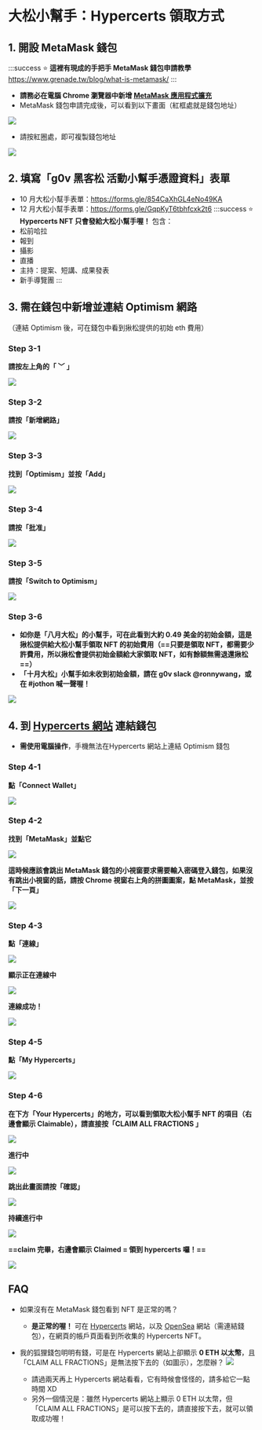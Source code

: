 # 大松小幫手：Hypercerts 領取方式

## 1. 開設 MetaMask 錢包
:::success
:star: **這裡有現成的手把手 MetaMask 錢包申請教學**
https://www.grenade.tw/blog/what-is-metamask/
:::
* **請務必在電腦 Chrome 瀏覽器中新增 [MetaMask 應用程式擴充](https://chrome.google.com/webstore/detail/metamask/nkbihfbeogaeaoehlefnkodbefgpgknn)**
* MetaMask 錢包申請完成後，可以看到以下畫面（紅框處就是錢包地址）

![](https://s3-ap-northeast-1.amazonaws.com/g0v-hackmd-images/uploads/upload_e224b34e485a2f678e29094af1767225.png)

* 請按紅圈處，即可複製錢包地址

![](https://s3-ap-northeast-1.amazonaws.com/g0v-hackmd-images/uploads/upload_7f9ad162ed25430c21a73dd9464b95ce.png)


## 2. 填寫「g0v 黑客松 活動小幫手憑證資料」表單
* 10 月大松小幫手表單：https://forms.gle/854CaXhGL4eNo49KA
* 12 月大松小幫手表單：https://forms.gle/GqpKyT6tbhfcxk2t6
:::success
:star: **Hypercerts NFT 只會發給大松小幫手喔！** 
包含：
* 松前哈拉
* 報到
* 攝影
* 直播
* 主持：提案、短講、成果發表
* 新手導覽團
:::

## 3. 需在錢包中新增並連結 Optimism 網路
（連結 Optimism 後，可在錢包中看到揪松提供的初始 eth 費用）

### Step 3-1
**請按左上角的「 ﹀ 」**

![](https://s3-ap-northeast-1.amazonaws.com/g0v-hackmd-images/uploads/upload_d8142c32530371d16c869688105c5f99.png)

### Step 3-2
**請按「新增網路」**

![](https://s3-ap-northeast-1.amazonaws.com/g0v-hackmd-images/uploads/upload_9449d73f05ba4fb20eb7be8e8d6e3dc6.png)

### Step 3-3
**找到「Optimism」並按「Add」**

![](https://s3-ap-northeast-1.amazonaws.com/g0v-hackmd-images/uploads/upload_5fa089765c6cd87126744fc4f243fac8.png)

### Step 3-4
**請按「批准」**

![](https://s3-ap-northeast-1.amazonaws.com/g0v-hackmd-images/uploads/upload_41955e6e2edb6c47cb5f2a68b94c0ac6.png)

### Step 3-5
**請按「Switch to Optimism」**

![](https://s3-ap-northeast-1.amazonaws.com/g0v-hackmd-images/uploads/upload_a9830fb6ff142382d3862aec12bfce7a.png)

### Step 3-6
* **如你是「八月大松」的小幫手，可在此看到大約 0.49 美金的初始金額，這是揪松提供給大松小幫手領取 NFT 的初始費用（==只要是領取 NFT，都需要少許費用，所以揪松會提供初始金額給大家領取 NFT，如有餘額無需退還揪松==）**
* **「十月大松」小幫手如未收到初始金額，請在 g0v slack @ronnywang，或在 #jothon 喊一聲喔！**

![](https://s3-ap-northeast-1.amazonaws.com/g0v-hackmd-images/uploads/upload_765cc55f2295c510ce10512a79cb6ddd.png)

## 4. 到 [Hypercerts 網站](https://hypercerts.org/app/dashboard/) 連結錢包
* **需使用電腦操作**，手機無法在Hypercerts 網站上連結 Optimism 錢包

### Step 4-1
**點「Connect Wallet」**

![](https://s3-ap-northeast-1.amazonaws.com/g0v-hackmd-images/uploads/upload_db35c291168fdb3134aba3c0a7ec6954.png)

### Step 4-2
**找到「MetaMask」並點它**

![](https://s3-ap-northeast-1.amazonaws.com/g0v-hackmd-images/uploads/upload_b219c3f4103a51e15fb4782ff3e2b337.png)

**這時候應該會跳出 MetaMask 錢包的小視窗要求需要輸入密碼登入錢包，如果沒有跳出小視窗的話，請按 Chrome 視窗右上角的拼圖圖案，點 MetaMask，並按「下一頁」**

![](https://s3-ap-northeast-1.amazonaws.com/g0v-hackmd-images/uploads/upload_c14cc52be4912d8b7689595debe1e845.png)

### Step 4-3
**點「連線」**

![](https://s3-ap-northeast-1.amazonaws.com/g0v-hackmd-images/uploads/upload_a071d6309f4f2508ff4f7c04f1a51105.png)

**顯示正在連線中**

![](https://s3-ap-northeast-1.amazonaws.com/g0v-hackmd-images/uploads/upload_62d4d95928be21431b2754b83fb32c8e.png)

**連線成功！**

![](https://s3-ap-northeast-1.amazonaws.com/g0v-hackmd-images/uploads/upload_540eb49668bc4efe39550aa57ad51354.png)

### Step 4-5

**點「My Hypercerts」**

![](https://s3-ap-northeast-1.amazonaws.com/g0v-hackmd-images/uploads/upload_48520b82ed3ee66eaf3ae5c51bb43121.png)

### Step 4-6

**在下方「Your Hypercerts」的地方，可以看到領取大松小幫手 NFT 的項目（右邊會顯示 Claimable），請直接按「CLAIM ALL FRACTIONS 」**

![](https://s3-ap-northeast-1.amazonaws.com/g0v-hackmd-images/uploads/upload_79506eb95d1e479b62b07c8be4e44190.png)

**進行中**

![](https://s3-ap-northeast-1.amazonaws.com/g0v-hackmd-images/uploads/upload_e006b76f7ba7dc5578be07a4fae7ae3c.png)

**跳出此畫面請按「確認」**

![](https://s3-ap-northeast-1.amazonaws.com/g0v-hackmd-images/uploads/upload_d96000a1f02e6410a0c238adc5b8b5a3.png)

**持續進行中**

![](https://s3-ap-northeast-1.amazonaws.com/g0v-hackmd-images/uploads/upload_2691c7f0cb5a541dd87e73d15ce69692.png)

**==claim 完畢，右邊會顯示 Claimed = 領到 hypercerts 囉！==**

![](https://s3-ap-northeast-1.amazonaws.com/g0v-hackmd-images/uploads/upload_f50220419733be265c3b429e41d0883b.png)

## FAQ
* 如果沒有在 MetaMask 錢包看到 NFT 是正常的嗎？
    * **是正常的喔！** 可在 [Hypercerts](https://hypercerts.org/app/dashboard) 網站，以及 [OpenSea](https://opensea.io/account) 網站（需連結錢包），在網頁的帳戶頁面看到所收集的 Hypercerts NFT。
* 我的狐狸錢包明明有錢，可是在 Hypercerts 網站上卻顯示 **0 ETH 以太幣**，且「CLAIM ALL FRACTIONS」是無法按下去的（如圖示），怎麼辦？
![](https://s3-ap-northeast-1.amazonaws.com/g0v-hackmd-images/uploads/upload_270e744ea009a10446471e913c0eea2a.png)

    * 請過兩天再上 Hypercerts 網站看看，它有時候會怪怪的，請多給它一點時間 XD
    * 另外一個情況是：雖然 Hypercerts 網站上顯示 0 ETH 以太幣，但「CLAIM ALL FRACTIONS」是可以按下去的，請直接按下去，就可以領取成功喔！